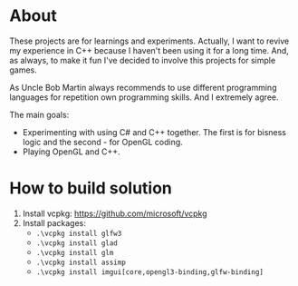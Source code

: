 # About
These projects are for learnings and experiments. Actually, I want to revive my experience in C++ because I haven't been using it for a long time. And, as always, to make it fun I've decided to involve this projects for simple games.

As Uncle Bob Martin always recommends to use different programming languages for repetition own programming skills. And I extremely agree.

The main goals:
   - Experimenting with using C# and C++ together. The first is for bisness logic and the second - for OpenGL coding.
   - Playing OpenGL and C++.

# How to build solution
1. Install vcpkg: https://github.com/microsoft/vcpkg
2. Install packages:
   - `.\vcpkg install glfw3`
   - `.\vcpkg install glad`
   - `.\vcpkg install glm`
   - `.\vcpkg install assimp`
   - `.\vcpkg install imgui[core,opengl3-binding,glfw-binding]`
